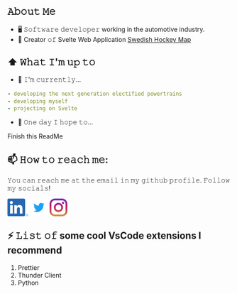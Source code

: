 ## 𝙰𝚋𝚘𝚞𝚝 𝙼𝚎
- 🖥 𝚂𝚘𝚏𝚝𝚠𝚊𝚛𝚎 𝚍𝚎𝚟𝚎𝚕𝚘𝚙𝚎𝚛 working in the automotive industry.
- 💼 Creator 𝚘𝚏 Svelte Web Application [Swedish Hockey Map](https://www.swehockeymap.se)

## ⬆ 𝚆𝚑𝚊𝚝 𝙸'𝚖 𝚞𝚙 𝚝𝚘
- 🔨 𝙸'𝚖 𝚌𝚞𝚛𝚛𝚎𝚗𝚝𝚕𝚢...
```yaml
- developing the next generation electified powertrains
- developing myself
- projecting on Svelte
```

- 🤞 𝙾𝚗𝚎 𝚍𝚊𝚢 𝙸 𝚑𝚘𝚙𝚎 𝚝𝚘...

Finish this ReadMe

## 📫 𝙷𝚘𝚠 𝚝𝚘 𝚛𝚎𝚊𝚌𝚑 𝚖𝚎:
𝚈𝚘𝚞 𝚌𝚊𝚗 𝚛𝚎𝚊𝚌𝚑 𝚖𝚎 𝚊𝚝 𝚝𝚑𝚎 𝚎𝚖𝚊𝚒𝚕 𝚒𝚗 𝚖𝚢 𝚐𝚒𝚝𝚑𝚞𝚋 𝚙𝚛𝚘𝚏𝚒𝚕𝚎. 𝙵𝚘𝚕𝚕𝚘𝚠 𝚖𝚢 𝚜𝚘𝚌𝚒𝚊𝚕𝚜!

[<img src="https://raw.githubusercontent.com/uhillbom/uhillbom/master/socials/linkedin.png" height="40em" align="center" alt="Follow uhillbom on LinkedIn" title="Follow uhillbom on LinkedIn"/>](https://linkedin.com/in/uhillbom)
[<img src="https://raw.githubusercontent.com/uhillbom/uhillbom/master/socials/twitter.svg" height="40em" align="center" alt="Follow HillbomUlf on Twitter" title="Follow HillbomUlf on Twitter"/>](https://twitter.com/HillbomUlf)
[<img src="https://raw.githubusercontent.com/uhillbom/uhillbom/master/socials/instagram.svg" height="40em" align="center" alt="Follow ulfhillbom on Instagram" title="Follow ulfhillbom on Instagram"/>](https://instagram.com/ulfhillbom)

## ⚡ 𝙻𝚒𝚜𝚝 𝚘𝚏 some cool VsCode extensions I recommend

1. Prettier
2. Thunder Client
3. Python
